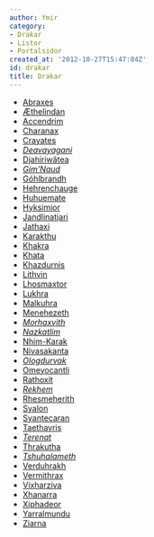 ```yaml
---
author: Ymir
category:
- Drakar
- Listor
- Portalsidor
created_at: '2012-10-27T15:47:04Z'
id: drakar
title: Drakar
---
```

-   [Abraxes]
-   [Æthelindan]
-   [Accendrim]
-   [Charanax]
-   [Crayates]
-   *[Deavayagani]*
-   [Djahiriwâtea]
-   *[Gim'Naud]*
-   [Góhlbrandh]
-   [Hehrenchauge]
-   [Huhuemate]
-   [Hyksimior]
-   [Jandlinatjari]
-   [Jathaxi]
-   [Karakthu]
-   [Khakra]
-   [Khata]
-   [Khazdurnis]
-   [Lithvin]
-   [Lhosmaxtor]
-   [Lukhra]
-   [Malkuhra]
-   [Menehezeth]
-   *[Morhaxvith]*
-   *[Nazkatlim]*
-   [Nhim-Karak]
-   [Nivasakanta]
-   *[Ologdurvak]*
-   [Omeyocantli]
-   [Rathoxit]
-   *[Rekhem]*
-   [Rhesmeherith]
-   [Syalon]
-   [Syantecaran]
-   [Taethavris]
-   *[Terenat]*
-   [Thrakutha]
-   *[Tshuhalameth]*
-   [Verduhrakh]
-   [Vermithrax]
-   [Vixharziva]
-   [Xhanarra]
-   [Xiphadeor]
-   [Yarralmundu]
-   [Ziarna]

  [Abraxes]: Abraxes
  [Æthelindan]: Æthelindan
  [Accendrim]: Accendrim
  [Charanax]: Charanax
  [Crayates]: Crayates
  [Deavayagani]: Deavayagani
  [Djahiriwâtea]: Djahiriwâtea
  [Gim'Naud]: GimNaud
  [Góhlbrandh]: Góhlbrandh
  [Hehrenchauge]: Hehrenchauge
  [Huhuemate]: Huhuemate
  [Hyksimior]: Hyksimior
  [Jandlinatjari]: Jandlinatjari
  [Jathaxi]: Jathaxi
  [Karakthu]: Karakthu
  [Khakra]: Khakra
  [Khata]: Khata
  [Khazdurnis]: Khazdurnis
  [Lithvin]: Lithvin
  [Lhosmaxtor]: Lhosmaxtor
  [Lukhra]: Lukhra
  [Malkuhra]: Malkuhra
  [Menehezeth]: Menehezeth
  [Morhaxvith]: Morhaxvith
  [Nazkatlim]: Nazkatlim
  [Nhim-Karak]: Nhim-Karak
  [Nivasakanta]: Nivasa_Kanta
  [Ologdurvak]: Ologdurvak
  [Omeyocantli]: Omeyocantli
  [Rathoxit]: Rathoxit
  [Rekhem]: Rekhem
  [Rhesmeherith]: Rhesmeherith
  [Syalon]: Syalon
  [Syantecaran]: Syantecaran
  [Taethavris]: Taethavris
  [Terenat]: Terenat
  [Thrakutha]: Thrakutha
  [Tshuhalameth]: Tshuhalameth
  [Verduhrakh]: Verduhrakh
  [Vermithrax]: Vermithrax
  [Vixharziva]: Vixharziva
  [Xhanarra]: Xhanarra
  [Xiphadeor]: Xiphadeor
  [Yarralmundu]: Yarralmundu
  [Ziarna]: Ziarna